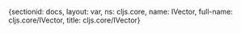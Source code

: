 {sectionid: docs, layout: var, ns: cljs.core, name: IVector, full-name: cljs.core/IVector,
  title: cljs.core/IVector}
